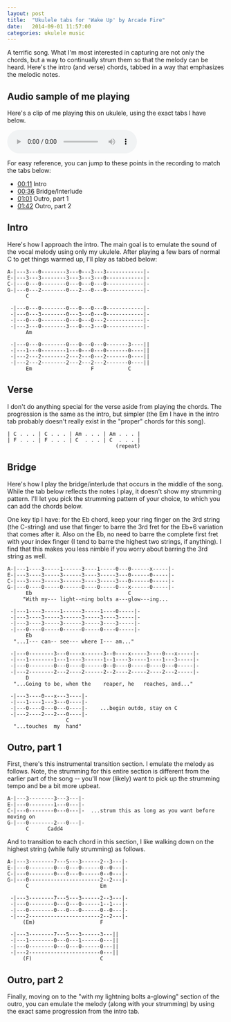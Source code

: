 ```yaml
---
layout: post
title:  "Ukulele tabs for 'Wake Up' by Arcade Fire"
date:   2014-09-01 11:57:00
categories: ukulele music
---
```


A terrific song. What I'm most interested in capturing are not only the chords, but a way to continually strum them so that the melody can be heard. Here's the intro (and verse) chords, tabbed in a way that emphasizes the melodic notes.

## Audio sample of me playing

Here's a clip of me playing this on ukulele, using the exact tabs I have below.

<audio controls>
  <source src="http://fireflygrove.com/audio/20140901-arcade-fire-wake-up-ukulele.m4a" type="audio/mpeg">
Your browser does not support the audio element.
</audio>

For easy reference, you can jump to these points in the recording to match the tabs below:

- [00:11](#t=0m11s) Intro
- [00:36](#t=0m36s) Bridge/Interlude
- [01:01](#t=1m01s) Outro, part 1
- [01:42](#t=1m42s) Outro, part 2

## Intro

Here's how I approach the intro. The main goal is to emulate the sound of the vocal melody using only my ukulele. After playing a few bars of normal C to get things warmed up, I'll play as tabbed below:

    A-|---3---0--------3---0---3---3------------|-
    E-|---3---3--------3---3---3---0------------|-
    C-|---0---0--------0---0---0---0------------|-
    G-|---0---2--------0---2---0---0------------|-
          C
    
     -|---0---0--------0---0---0---0------------|-
     -|---0---3--------0---3---0---0------------|-
     -|---0---0--------0---0---0---2------------|-
     -|---3---0--------3---0---3---0------------|-
          Am
    
     -|---0---0--------0---0---0---0-------3----||
     -|---1---0--------1---0---0---0-------0----||
     -|---2---2--------2---2---0---2-------0----||
     -|---2---2--------2---2---2---2-------0----||
          Em                   F           C

## Verse

I don't do anything special for the verse aside from playing the chords. The progression is the same as the intro, but simpler (the Em I have in the intro tab probably doesn't really exist in the "proper" chords for this song).

    | C . . . | C . . . | Am . . . | Am . . . |
    | F . . . | F . . . | C  . . . | C  . . . |
                                       (repeat)

## Bridge

Here's how I play the bridge/interlude that occurs in the middle of the song. While the tab below reflects the notes I play, it doesn't show my strumming pattern. I'll let you pick the strumming pattern of your choice, to which you can add the chords below.

One key tip I have: for the Eb chord, keep your ring finger on the 3rd string (the C-string) and use that finger to barre the 3rd fret for the Eb+6 variation that comes after it. Also on the Eb, no need to barre the complete first fret with your index finger (I tend to barre the highest two strings, if anything). I find that this makes you less nimble if you worry about barring the 3rd string as well.

    A-|---1----3-----1------3----1-----0---0------x-----|-
    E-|---3----3-----3------3----3-----3---0------0-----|-
    C-|---3----3-----3------3----3-----3---0------0-----|-
    G-|---0----0-----0------0----0-----0---x------0-----|-
          Eb                               C 
         "With my--- light--ning bolts a---glow---ing...

     -|---1----3-----1------3-----1----0-----|-
     -|---3----3-----3------3-----3----3-----|-
     -|---3----3-----3------3-----3----3-----|-
     -|---0----0-----0------0-----0----0-----|-
          Eb
      "...I--- can-- see--- where I--- am..."

     -|---0--------3---0----x------3--0----x-----3----0---x-----|-
     -|---1--------1---1----3------1--1----3-----1----1---3-----|-
     -|---0--------0---0----0------0--0----0-----0----0---0-----|-
     -|---2--------2---2----2------2--2----2-----2----2---2-----|-
          D 
      "...Going to be, when the    reaper, he   reaches, and..."

     -|---3----0---x---3----|-
     -|---1----1---3---0----|-
     -|---0----0---0---0----|-    ...begin outdo, stay on C
     -|---2----2---2---0----|-
                       C 
      "...touches  my  hand"

## Outro, part 1

First, there's this instrumental transition section. I emulate the melody as follows. Note, the strumming for this entire section is different from the earlier part of the song -- you'll now (likely) want to pick up the strumming tempo and be a bit more upbeat.

    A-|---3--------3---3---|-
    E-|---0--------1---0---|-
    C-|---0--------0---0---|-  ...strum this as long as you want before moving on
    G-|---0--------2---0---|-
          C      Cadd4 

And to transition to each chord in this section, I like walking down on the highest string (while fully strumming) as follows.

    A-|---3--------7---5---3------2--3---|-
    E-|---0--------0---0---0------0--0---|-
    C-|---0--------0---0---0------0--0---|-
    G-|---0-----------------------2--2---|-
          C                       Em

     -|---3--------7---5---3------2--3---|-
     -|---0--------0---0---0------1--1---|-
     -|---0--------0---0---0------0--0---|-
     -|---2-----------------------2--2---|-
         (Em)                     F 

     -|---3--------7---5---3------3---||
     -|---1--------0---0---1------0---||
     -|---0--------0---0---0------0---||
     -|---2-----------------------0---||
         (F)                      C 

## Outro, part 2

Finally, moving on to the "with my lightning bolts a-glowing" section of the outro, you can emulate the melody (along with your strumming) by using the exact same progression from the intro tab.